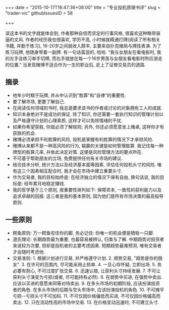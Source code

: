 +++
date = "2015-10-17T16:47:36+08:00"
title = "专业投机原理书评"
slug = "trader-vic"
githubIssuesID = 58

+++

读这本书的文字就能体会到, 作者那种自信而坚定的行事风格, 很喜欢这种略带装逼的文风. 作者的经历我也很喜欢, 学历不高, 小时候就精通打牌(阅读了所有相关书籍, 并勤于练习), 16-20岁之间就收入颇丰, 主要来自扑克赌局与牌技表演. 为了练习玩牌, 他随身带着一副牌. 有一句话蛮逗的, 哈哈. "我与女朋友在看电影时, 我的左手会练习单手切牌, 而右手就放在每一个16岁男孩与女朋友看电影时所应游走的位置." 当发现赌博不适合作为一生的职业后, 走上了证劵交易员的道路.

## 摘录
* 他年少时精于玩牌, 并从中认识到“胜算”和“自律”的重要性.
* 要了解市场, 更要了解自己.
* 在阅读任何领域的书时, 我总是要求该书的作者或讨论的对象拥有工人的成就.
* 知识本身绝对不是成功的保证. 除了知识, 你还需要一套执行知识的管理计划以及严格遵守计划的心理素质, 这样才可以免除情绪的干扰.
* 如果你希望获胜, 你就必须了解规则; 另外, 你还必须愿意坐上赌桌, 这样你才有获胜的机会.
* 赌博必须承担不利胜算的风险, 投机是掌握有利胜算的情况下才承担风险.
* 赌博从来都不是一种高风险的行为, 输赢的关键是如何管理胜算. 我记住每一种牌型的胜算几率, 并依此决定对策. 这便是风险管理方法的要点所在.
* 不可基于帮助朋友的立场, 免费提供任何有关市场的建议.
* 结合技术分析, 统计方法以及经济基本面等因素, 评估任何投机头寸的风险. 唯有这三个因素相互配合时, 我才会在市场中建立重要头寸.
* 作为交易者, 我的目标始终是: 在经济独立的情况下保有自由, 换句话说, 我的目标是: 经年累月地稳定赚钱.
* 我的哲学基于三个原则, 按重要性排列如下: 保障资本, 一致性的获利能力以及追求卓越的回报. 这三者是我的基本原则, 因为他们是所有市场决策的最高指导原则.

## 一些原则
* 鳄鱼原则: 万一鳄鱼咬住你的脚, 务必记住: 你唯一的机会便是牺牲一只脚.
* 道氏理论: 长期趋势最为重要, 也最容易被辨认, 归类与了解. 中期趋势对投资者来说较为次要, 但却是投机者的主要考虑因素. 短期趋势最难预测, 唯有交易者才会随时考虑他.
* 交易准则: 1. 根据计划进行交易, 并严格遵守计划. 2. 顺势交易, "趋势是你的朋友". 3. 在许可的范围内, 尽可能采用止损单. 4. 一旦心存怀疑, 立即出场. 5. 务必要有耐心, 不可过度扩张交易. 6. 迅速认赔, 让获利头寸持续发展. 7. 不可让获利头寸演变为亏损(或者, 尽可能持有必然). 8. 在弱势中买进, 在强势中卖出. 应该以买进的意愿来同等对待卖出. 9. 在多头市场的初期阶段, 应该扮演投资者的角色. 在多头市场的后期与空头市场中, 应该扮演投机的角色. 10. 不可摊平亏损--亏损头寸不可加码. 11. 不可仅因价格偏低而买进, 不可仅因价格偏高而卖出. 12. 只在流动性高的市场中交易. 13. 在价格变动迅速时, 不可建立头寸.

